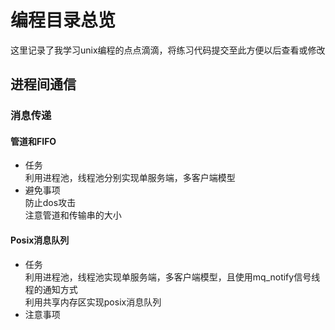 编程目录总览  
===========
这里记录了我学习unix编程的点点滴滴，将练习代码提交至此方便以后查看或修改  

## 进程间通信  
### 消息传递  
#### 管道和FIFO  
* 任务  
  利用进程池，线程池分别实现单服务端，多客户端模型  
* 避免事项  
  防止dos攻击  
  注意管道和传输串的大小  
#### Posix消息队列  
* 任务  
  利用进程池，线程池实现单服务端，多客户端模型，且使用mq_notify信号线程的通知方式  
  利用共享内存区实现posix消息队列  
* 注意事项  
